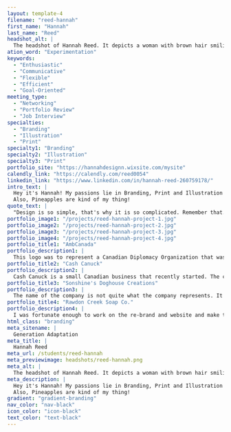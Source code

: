 ```yaml
---
layout: template-4
filename: "reed-hannah"
first_name: "Hannah"
last_name: "Reed"
headshot_alt: |
  The headshot of Hannah Reed. It depicts a woman with brown hair smiling. She is wearing a dark blazer and has her hand on her hip.
ation_word: "Experimentation"
keywords:
  - "Enthusiastic"
  - "Communicative"
  - "Flexible"
  - "Efficient"
  - "Goal-Oriented"
meeting_type:
  - "Networking"
  - "Portfolio Review"
  - "Job Interview"
specialties:
  - "Branding"
  - "Illustration"
  - "Print"
specialty1: "Branding"
specialty2: "Illustration"
specialty3: "Print"
portfolio_site: "https://hannahdesignn.wixsite.com/mysite"
calendly_link: "https://calendly.com/reed0054"
linkedin_link: "https://www.linkedin.com/in/hannah-reed-260759178/"
intro_text: |
  Hey it's Hannah! My passions lie in Branding, Print and Illustration Design. I like to be challenged and solve problems in order to bring success to the company I am working for. I like to try new things and explore through the world of design.
  Also, Pineapples are kind of my thing!
quote_text: |
  "Design is so simple, that's why it is so complicated. Remember that. — Unknown"
portfolio_image1: "/projects/reed-hannah-project-1.jpg"
portfolio_image2: "/projects/reed-hannah-project-2.jpg"
portfolio_image3: "/projects/reed-hannah-project-3.jpg"
portfolio_image4: "/projects/reed-hannah-project-4.jpg"
portfolio_title1: "AmbCanada"
portfolio_description1: |
  This logo was to represent a Canadian Diplomacy Organization that was going international. They asked for 3 signature icons in the logo: a maple leaf, a bridge and a globe. They wanted a modern and simple logo.
portfolio_title2: "Cash Canuck"
portfolio_description2: |
  Cash Canuck is a small Canadian business that recently started. The client wanted Canada represented in the logo with two C's. Although that is very common and used world wide, it was a fun and creative adventure designing it.
portfolio_title3: "Sonshine's Doghouse Creations"
portfolio_description3: |
  The name of the company is not quite what the company represents. It is actually a custom pen business and he works out of a workshop he built himself. The name comes from his father and grandfather who started the business and his wife calls his workshop the “Doghouse”. It shows that I am able to overcome difficult challenges and still be able to make the client happy.
portfolio_title4: "Rawdon Creek Soap Co."
portfolio_description4: |
  I was fortunate enough to work on the re-brand and website and make the company more modernized and fresh, in order to keep their natural, organic feel. The logo is a simplified illustration of the cover bridge that is located in Rawdon. They wanted to keep their hometown apart of the brand to remember how it began.
html_class: "branding"
meta_sitename: |
  Generation Adaptation
meta_title: |
  Hannah Reed
meta_url: /students/reed-hannah
meta_previewimage: headshots/reed-hannah.png
meta_alt: |
  The headshot of Hannah Reed. It depicts a woman with brown hair smiling. She is wearing a dark blazer and has her hand on her hip.
meta_description: |
  Hey it's Hannah! My passions lie in Branding, Print and Illustration Design. I like to be challenged and solve problems in order to bring success to the company I am working for. I like to try new things and explore through the world of design.
  Also, Pineapples are kind of my thing!
gradient: "gradient-branding"
nav_color: "nav-black"
icon_color: "icon-black"
text_color: "text-black"
---
```

